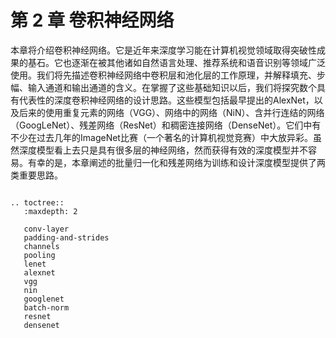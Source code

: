 # 第 2 章 卷积神经网络

本章将介绍卷积神经网络。它是近年来深度学习能在计算机视觉领域取得突破性成果的基石。它也逐渐在被其他诸如自然语言处理、推荐系统和语音识别等领域广泛使用。我们将先描述卷积神经网络中卷积层和池化层的工作原理，并解释填充、步幅、输入通道和输出通道的含义。在掌握了这些基础知识以后，我们将探究数个具有代表性的深度卷积神经网络的设计思路。这些模型包括最早提出的AlexNet，以及后来的使用重复元素的网络（VGG）、网络中的网络（NiN）、含并行连结的网络（GoogLeNet）、残差网络（ResNet）和稠密连接网络（DenseNet）。它们中有不少在过去几年的ImageNet比赛（一个著名的计算机视觉竞赛）中大放异彩。虽然深度模型看上去只是具有很多层的神经网络，然而获得有效的深度模型并不容易。有幸的是，本章阐述的批量归一化和残差网络为训练和设计深度模型提供了两类重要思路。

```eval_rst

.. toctree::
   :maxdepth: 2

   conv-layer
   padding-and-strides
   channels
   pooling
   lenet
   alexnet
   vgg
   nin
   googlenet
   batch-norm
   resnet
   densenet
```





